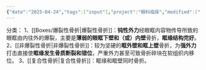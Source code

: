 ```yaml
---
{"date":"2025-04-24","tags":["input"],"project":"眼科临床","modified":["2025-06-30","2025-05-02"],"dg-publish":true,"permalink":"/Boxes/眶骨骨折/","dgPassFrontmatter":true}
---
```



分类：
1、[[Boxes/爆裂性骨折\|爆裂性骨折]]：**钝性外力**经眼眶内容物传导所致的眼眶由内往外的爆裂，主要是**薄弱的眼眶下壁和（或）内壁**骨折，**眶缘结构完好**。
2、[[非爆裂性骨折\|非爆裂性骨折]]：较为坚硬的**眶外壁和眶上壁**骨折，为**强外力**打击直接使**眶缘发生骨质断裂和错位**，严重外力甚至可致骨折碎块在软组织内移位。
3、[[复合性骨折\|复合性骨折]]：眶缘和眶壁同时骨折。